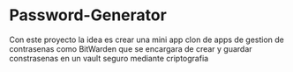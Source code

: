 # Password-Generator
Con este proyecto la idea es crear una mini app clon de apps de gestion de contrasenas como BitWarden que se encargara de crear y guardar constrasenas en un vault seguro mediante criptografia
